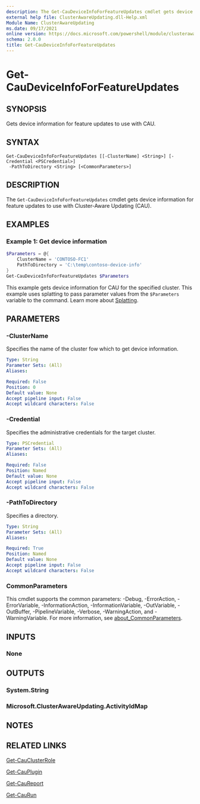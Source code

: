 ```yaml
---
description: The Get-CauDeviceInfoForFeatureUpdates cmdlet gets device information for feature updates to use with Cluster-Aware Updating (CAU).
external help file: ClusterAwareUpdating.dll-Help.xml
Module Name: ClusterAwareUpdating
ms.date: 09/17/2021
online version: https://docs.microsoft.com/powershell/module/clusterawareupdating/get-caudeviceinfoforfeatureupdates?view=windowsserver2022-ps&wt.mc_id=ps-gethelp
schema: 2.0.0
title: Get-CauDeviceInfoForFeatureUpdates
---
```


# Get-CauDeviceInfoForFeatureUpdates

## SYNOPSIS
Gets device information for feature updates to use with CAU.

## SYNTAX

```
Get-CauDeviceInfoForFeatureUpdates [[-ClusterName] <String>] [-Credential <PSCredential>]
 -PathToDirectory <String> [<CommonParameters>]
```

## DESCRIPTION

The `Get-CauDeviceInfoForFeatureUpdates` cmdlet gets device information for feature updates to use with Cluster-Aware Updating (CAU).

## EXAMPLES

### Example 1: Get device information

```powershell
$Parameters = @{
    ClusterName = 'CONTOSO-FC1'
    PathToDirectory = 'C:\temp\contoso-device-info'
}
Get-CauDeviceInfoForFeatureUpdates $Parameters
```

This example gets device information for CAU for the specified cluster. This example uses
splatting to pass parameter values from the `$Parameters` variable to the command. Learn more about
[Splatting](/powershell/module/microsoft.powershell.core/about/about_splatting).

## PARAMETERS

### -ClusterName

Specifies the name of the cluster fow which to get device information.

```yaml
Type: String
Parameter Sets: (All)
Aliases:

Required: False
Position: 0
Default value: None
Accept pipeline input: False
Accept wildcard characters: False
```

### -Credential

Specifies the administrative credentials for the target cluster.

```yaml
Type: PSCredential
Parameter Sets: (All)
Aliases:

Required: False
Position: Named
Default value: None
Accept pipeline input: False
Accept wildcard characters: False
```

### -PathToDirectory

Specifies a directory.

```yaml
Type: String
Parameter Sets: (All)
Aliases:

Required: True
Position: Named
Default value: None
Accept pipeline input: False
Accept wildcard characters: False
```

### CommonParameters

This cmdlet supports the common parameters: -Debug, -ErrorAction, -ErrorVariable,
-InformationAction, -InformationVariable, -OutVariable, -OutBuffer, -PipelineVariable, -Verbose,
-WarningAction, and -WarningVariable. For more information, see
[about_CommonParameters](https://go.microsoft.com/fwlink/?LinkID=113216).

## INPUTS

### None

## OUTPUTS

### System.String

### Microsoft.ClusterAwareUpdating.ActivityIdMap

## NOTES

## RELATED LINKS

[Get-CauClusterRole](Get-CauClusterRole.md)

[Get-CauPlugin](Get-CauPlugin.md)

[Get-CauReport](Get-CauReport.md)

[Get-CauRun](Get-CauRun.md)
